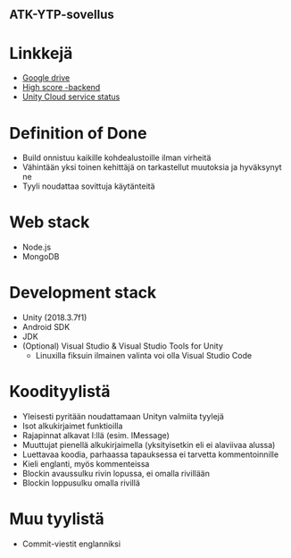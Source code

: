 ATK-YTP-sovellus
----------------

Linkkejä
========

* [Google drive](https://drive.google.com/drive/folders/1JT9nCbR4lm_Qcn-oC6PgQjtbroR85eQQ)
* [High score -backend](https://github.com/Ohtu-ATKYTP/atkytp2019-game-web)
* [Unity Cloud service status](https://status.cloud.unity3d.com/)



Definition of Done
==================
* Build onnistuu kaikille kohdealustoille ilman virheitä
* Vähintään yksi toinen kehittäjä on tarkastellut muutoksia ja hyväksynyt ne
* Tyyli noudattaa sovittuja käytänteitä


Web stack
=========
* Node.js
* MongoDB

Development stack
=================
* Unity (2018.3.7f1)
* Android SDK
* JDK
* (Optional) Visual Studio & Visual Studio Tools for Unity
  * Linuxilla fiksuin ilmainen valinta voi olla Visual Studio Code

Koodityylistä
=============
* Yleisesti pyritään noudattamaan Unityn valmiita tyylejä
* Isot alkukirjaimet funktioilla
* Rajapinnat alkavat I:llä (esim. IMessage)
* Muuttujat pienellä alkukirjaimella (yksityisetkin eli ei alaviivaa alussa)
* Luettavaa koodia, parhaassa tapauksessa ei tarvetta kommentoinnille
* Kieli englanti, myös kommenteissa
* Blockin avaussulku rivin lopussa, ei omalla rivillään
* Blockin loppusulku omalla rivillä

Muu tyylistä
============
* Commit-viestit englanniksi

